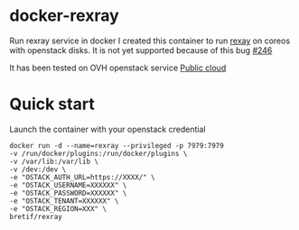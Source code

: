# docker-rexray
Run rexray service in docker
I created this container to run [rexay](https://github.com/emccode/rexray) on coreos with openstack disks.
It is not yet supported because of this bug [#246](https://github.com/emccode/rexray/issues/246)

It has been tested on OVH openstack service [Public cloud](https://www.ovh.com/fr/cloud/)

# Quick start
Launch the container with your openstack credential

    docker run -d --name=rexray --privileged -p 7979:7979
    -v /run/docker/plugins:/run/docker/plugins \
    -v /var/lib:/var/lib \
    -v /dev:/dev \
    -e "OSTACK_AUTH_URL=https://XXXX/" \ 
    -e "OSTACK_USERNAME=XXXXXX" \
    -e "OSTACK_PASSWORD=XXXXXX" \
    -e "OSTACK_TENANT=XXXXXX" \
    -e "OSTACK_REGION=XXX" \
    bretif/rexray

